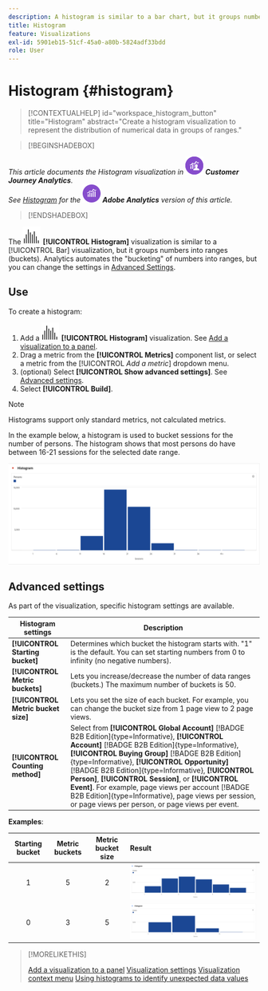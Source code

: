 ```yaml
---
description: A histogram is similar to a bar chart, but it groups numbers into ranges (buckets).
title: Histogram
feature: Visualizations
exl-id: 5901eb15-51cf-45a0-a80b-5824adf33bdd
role: User
---
```

# Histogram {#histogram}

<!-- markdownlint-disable MD034 -->

>[!CONTEXTUALHELP]
>id="workspace_histogram_button"
>title="Histogram"
>abstract="Create a histogram visualization to represent the distribution of numerical data in groups of ranges."

<!-- markdownlint-enable MD034 -->


>[!BEGINSHADEBOX]

_This article documents the Histogram visualization in_ ![CustomerJourneyAnalytics](/help/assets/icons/CustomerJourneyAnalytics.svg) _**Customer Journey Analytics**._<br/>_See [Histogram](https://experienceleague.adobe.com/en/docs/analytics/analyze/analysis-workspace/visualizations/histogram) for the_ ![AdobeAnalytics](/help/assets/icons/AdobeAnalytics.svg) _**Adobe Analytics** version of this article._

>[!ENDSHADEBOX]


The ![Histogram](/help/assets/icons/Histogram.svg) **[!UICONTROL Histogram]** visualization is similar to a [!UICONTROL Bar] visualization, but it groups numbers into ranges (buckets). Analytics automates the "bucketing" of numbers into ranges, but you can change the settings in [Advanced Settings](#advanced-settings).

## Use

To create a histogram:

1. Add a ![Histogram](/help/assets/icons/Histogram.svg) **[!UICONTROL Histogram]** visualization. See [Add a visualization to a panel](freeform-analysis-visualizations.md#add-visualizations-to-a-panel).
1. Drag a metric from the **[!UICONTROL Metrics]** component list, or select a metric from the [!UICONTROL *Add a metric*] dropdown menu.
1. (optional) Select **[!UICONTROL Show advanced settings]**. See [Advanced settings](#advanced-settings).
1. Select **[!UICONTROL Build]**.

>[!NOTE]
>
>Histograms support only standard metrics, not calculated metrics.

In the example below, a histogram is used to bucket sessions for the number of persons. The histogram shows that most persons do have between 16-21 sessions for the selected date range.

![Histogram](assets/histogram.png)

## Advanced settings

As part of the visualization, specific histogram settings are available.

|  Histogram settings  | Description  |
|---|---|
|  **[!UICONTROL Starting bucket]**  | Determines which bucket the histogram starts with. "1" is the default. You can set starting numbers from 0 to infinity (no negative numbers).  |
|  **[!UICONTROL Metric buckets]**  | Lets you increase/decrease the number of data ranges (buckets.) The maximum number of buckets is 50.  |
|  **[!UICONTROL Metric bucket size]** | Lets you set the size of each bucket. For example, you can change the bucket size from 1 page view to 2 page views.  |
|  **[!UICONTROL Counting method]**  | Select from **[!UICONTROL Global Account]** [!BADGE B2B Edition]{type=Informative}, **[!UICONTROL Account]** [!BADGE B2B Edition]{type=Informative}, **[!UICONTROL Buying Group]** [!BADGE B2B Edition]{type=Informative}, **[!UICONTROL Opportunity]** [!BADGE B2B Edition]{type=Informative}, **[!UICONTROL Person]**, **[!UICONTROL Session]**, or **[!UICONTROL Event]**. For example, page views per account [!BADGE B2B Edition]{type=Informative}, page views per session, or page views per person, or page views per event. |

<!--Russ or Meike - Check Hit Type link above. -->

**Examples**:

| Starting bucket | Metric buckets | Metric bucket size | Result |
|:----:|:--:|:--:|:--|
| 1 | 5 | 2 | ![Histogram, starting bucket 1, metric buckets 5, metric bucket size 2](assets/histogram-1-5-2.png) |
| 0 | 3 | 5 | ![Histogram, starting bucket 0, metric buckets 3, metric bucket size 5](assets/histogram-0-3-5.png) |

>[!MORELIKETHIS]
>
>[Add a visualization to a panel](/help/analysis-workspace/visualizations/freeform-analysis-visualizations.md#add-visualizations-to-a-panel)
>[Visualization settings](/help/analysis-workspace/visualizations/freeform-analysis-visualizations.md#settings)
>[Visualization context menu](/help/analysis-workspace/visualizations/freeform-analysis-visualizations.md#context-menu)
>[Using histograms to identify unexpected data values](https://experienceleaguecommunities.adobe.com/t5/adobe-analytics-blogs/using-histograms-to-identify-unexpected-data-values/ba-p/596168)

